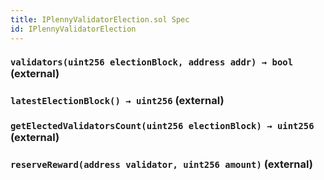 ```yaml
---
title: IPlennyValidatorElection.sol Spec
id: IPlennyValidatorElection
---
```








### `validators(uint256 electionBlock, address addr) → bool` (external)








### `latestElectionBlock() → uint256` (external)








### `getElectedValidatorsCount(uint256 electionBlock) → uint256` (external)








### `reserveReward(address validator, uint256 amount)` (external)









